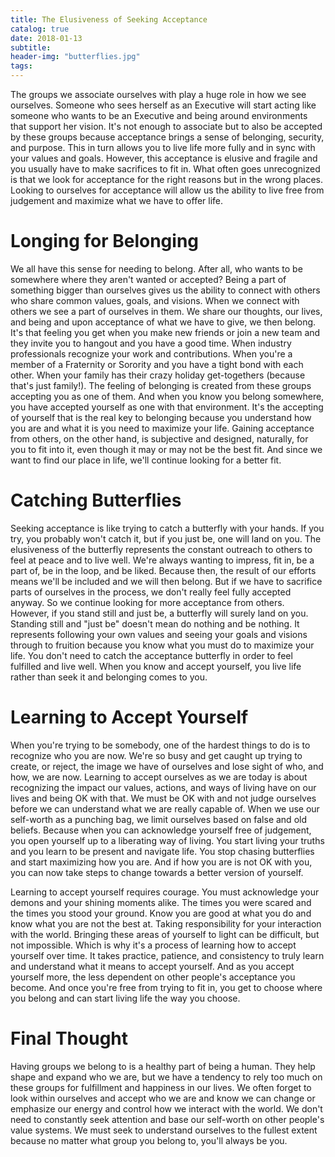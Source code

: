 ```yaml
---
title: The Elusiveness of Seeking Acceptance
catalog: true
date: 2018-01-13
subtitle:
header-img: "butterflies.jpg"
tags:
---
```

The groups we associate ourselves with play a huge role in how we see ourselves. Someone who sees herself as an Executive will start acting like someone who wants to be an Executive and being around environments that support her vision. It's not enough to associate but to also be accepted by these groups because acceptance brings a sense of belonging, security, and purpose. This in turn allows you to live life more fully and in sync with your values and goals. However, this acceptance is elusive and fragile and you usually have to make sacrifices to fit in. What often goes unrecognized is that we look for acceptance for the right reasons but in the wrong places. Looking to ourselves for acceptance will allow us the ability to live free from judgement and maximize what we have to offer life.
<!-- more -->

# Longing for Belonging
We all have this sense for needing to belong. After all, who wants to be somewhere where they aren't wanted or accepted? Being a part of something bigger than ourselves gives us the ability to connect with others who share common values, goals, and visions. When we connect with others we see a part of ourselves in them. We share our thoughts, our lives, and being and upon acceptance of what we have to give, we then belong. It's that feeling you get when you make new friends or join a new team and they invite you to hangout and you have a good time. When industry professionals recognize your work and contributions. When you're a member of a Fraternity or Sorority and you have a tight bond with each other. When your family has their crazy holiday get-togethers (because that's just family!). The feeling of belonging is created from these groups accepting you as one of them. And when you know you belong somewhere, you have accepted yourself as one with that environment. It's the accepting of yourself that is the real key to belonging because you understand how you are and what it is you need to maximize your life. Gaining acceptance from others, on the other hand, is subjective and designed, naturally, for you to fit into it, even though it may or may not be the best fit. And since we want to find our place in life, we'll continue looking for a better fit.

# Catching Butterflies
Seeking acceptance is like trying to catch a butterfly with your hands. If you try, you probably won't catch it, but if you just be, one will land on you. The elusiveness of the butterfly represents the constant outreach to others to feel at peace and to live well. We're always wanting to impress, fit in, be a part of, be in the loop, and be liked. Because then, the result of our efforts means we'll be included and we will then belong. But if we have to sacrifice parts of ourselves in the process, we don't really feel fully accepted anyway. So we continue looking for more acceptance from others. However, if you stand still and just be, a butterfly will surely land on you. Standing still and "just be" doesn't mean do nothing and be nothing. It represents following your own values and seeing your goals and visions through to fruition because you know what you must do to maximize your life. You don't need to catch the acceptance butterfly in order to feel fulfilled and live well. When you know and accept yourself, you live life rather than seek it and belonging comes to you.

# Learning to Accept Yourself
When you're trying to be somebody, one of the hardest things to do is to recognize who you are now. We're so busy and get caught up trying to create, or reject, the image we have of ourselves and lose sight of who, and how, we are now. Learning to accept ourselves as we are today is about recognizing the impact our values, actions, and ways of living have on our lives and being OK with that. We must be OK with and not judge ourselves before we can understand what we are really capable of. When we use our self-worth as a punching bag, we limit ourselves based on false and old beliefs. Because when you can acknowledge yourself free of judgement, you open yourself up to a liberating way of living. You start living your truths and you learn to be present and navigate life. You stop chasing butterflies and start maximizing how you are. And if how you are is not OK with you, you can now take steps to change towards a better version of yourself.

Learning to accept yourself requires courage. You must acknowledge your demons and your shining moments alike. The times you were scared and the times you stood your ground. Know you are good at what you do and know what you are not the best at. Taking responsibility for your interaction with the world. Bringing these areas of yourself to light can be difficult, but not impossible. Which is why it's a process of learning how to accept yourself over time. It takes practice, patience, and consistency to truly learn and understand what it means to accept yourself. And as you accept yourself more, the less dependent on other people's acceptance you become. And once you're free from trying to fit in, you get to choose where you belong and can start living life the way you choose.

# Final Thought
Having groups we belong to is a healthy part of being a human. They help shape and expand who we are, but we have a tendency to rely too much on these groups for fulfillment and happiness in our lives. We often forget to look within ourselves and accept who we are and know we can change or emphasize our energy and control how we interact with the world. We don't need to constantly seek attention and base our self-worth on other people's value systems. We must seek to understand ourselves to the fullest extent because no matter what group you belong to, you'll always be you.